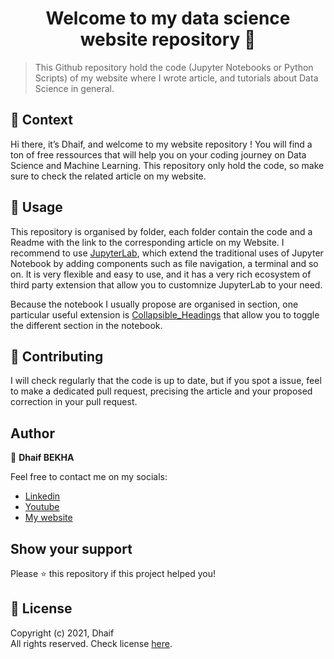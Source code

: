 <h1 align="center">Welcome to my data science website repository 👋</h1>


> This Github repository hold the code (Jupyter Notebooks or Python Scripts) of my website where I wrote article, and tutorials about Data Science in general.

## 🧠 Context

Hi there, it’s Dhaif, and welcome to my website repository ! You will find a ton of free ressources that will help you on your coding journey on Data Science and Machine Learning. This repository only hold the code, so make sure to check the related article on my website. 

## 🚀 Usage

This repository is organised by folder, each folder contain the code and a Readme with the link to the corresponding article on my Website. I recommend to use [JupyterLab](https://jupyterlab.readthedocs.io/en/stable/getting_started/overview.html), which extend the traditional uses of Jupyter Notebook by adding components such as file navigation, a terminal and so on. It is very flexible and easy to use, and it has a very rich ecosystem of third party extension that allow you to customnize JupyterLab to your need.

Because the notebook I usually propose are organised in section, one particular useful extension is [Collapsible_Headings](https://github.com/aquirdTurtle/Collapsible_Headings) that allow you to toggle the different section in the notebook.

## 🤝 Contributing

I will check regularly that the code is up to date, but if you spot a issue, feel to make a dedicated pull request, precising the article and your proposed correction in your pull request.

## Author

👤 **Dhaif BEKHA**

Feel free to contact me on my socials:

- [Linkedin](https://www.linkedin.com/in/dhaifbekha/)
- [Youtube](#)
- [My website](#) 

## Show your support

Please ⭐️  this repository if this project helped you!

## 📝 License

Copyright (c) 2021, Dhaif <br>
All rights reserved. Check license [here](https://github.com/Dhaif/data_science_blog/blob/main/LICENSE).
